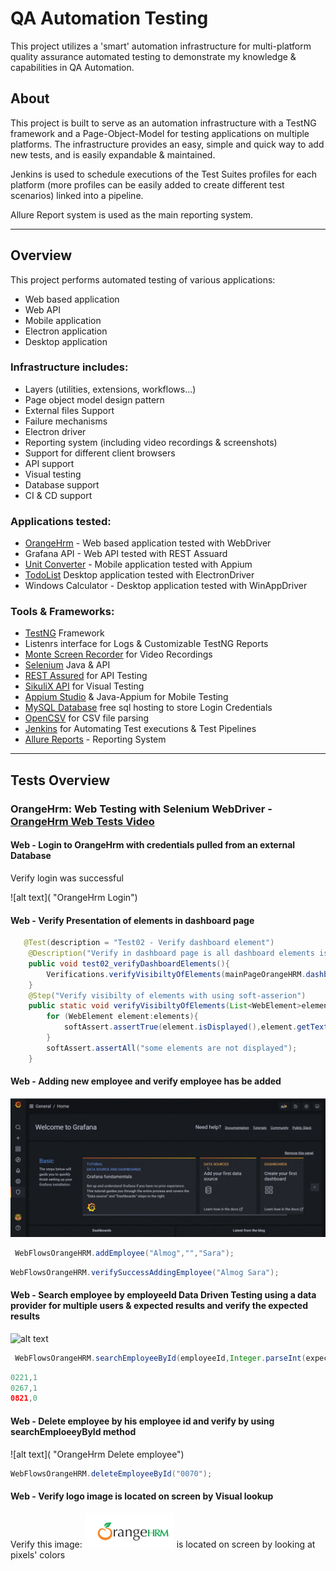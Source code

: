 # QA Automation Testing

This project utilizes a 'smart' automation infrastructure for multi-platform quality assurance automated testing to demonstrate my knowledge & capabilities in QA Automation.

## About

This project is built to serve as an automation infrastructure with a TestNG framework and a Page-Object-Model for testing applications on multiple platforms.
The infrastructure provides an easy, simple and quick way to add new tests, and is easily expandable & maintained.

Jenkins is used to schedule executions of the Test Suites profiles for each platform (more profiles can be easily added to create different test scenarios) linked into a pipeline.

Allure Report system is used as the main reporting system.

---
## Overview

This project performs automated testing of various applications:
* Web based application
* Web API
* Mobile application
* Electron application
* Desktop application
### Infrastructure includes:

* Layers (utilities, extensions, workflows...)
* Page object model design pattern
* External files Support
* Failure mechanisms
* Electron driver
* Reporting system (including video recordings & screenshots)
* Support for different client browsers
* API support
* Visual testing
* Database support
* CI & CD support
### Applications tested:

* [OrangeHrm](https://opensource-demo.orangehrmlive.com/web/index.php/auth/login) - Web based application tested with WebDriver
* Grafana API - Web API tested with REST Assuard
* [Unit Converter](https://play.google.com/store/apps/details?id=kr.sira.unit&hl=en_GB&gl=US) - Mobile application tested with Appium
* [TodoList](https://github.com/blaadje/Todolist) Desktop application tested with ElectronDriver
* Windows Calculator - Desktop application tested with WinAppDriver
### Tools & Frameworks:

* [TestNG](https://testng.org/) Framework
* Listenrs interface for Logs & Customizable TestNG Reports
* [Monte Screen Recorder](https://github.com/sbtqa/monte-media/blob/master/src/main/ru/sbtqa/monte/screenrecorder/ScreenRecorder.java) for Video Recordings
* [Selenium](https://www.selenium.dev/) Java & API
* [REST Assured](https://rest-assured.io/) for API Testing
* [SikuliX API](http://sikulix.com/) for Visual Testing
* [Appium Studio](https://digital.ai/continuous-testing/eclipse-intellij-plugins) & Java-Appium for Mobile Testing
* [MySQL Database](https://www.freemysqlhosting.net/) free sql hosting to store Login Credentials
* [OpenCSV](http://opencsv.sourceforge.net/) for CSV file parsing
* [Jenkins](https://www.jenkins.io/) for Automating Test executions & Test Pipelines
* [Allure Reports](http://allure.qatools.ru/) - Reporting System 


---
## Tests Overview

### OrangeHrm: Web Testing with Selenium WebDriver - [OrangeHrm Web Tests Video](https://github.com/almog2139/QA-FinalProjectAutomation/blob/main/ImageRepository/FullProjectWeb%20(1).gif)

#### Web - Login to OrangeHrm with credentials pulled from an external Database
Verify login was successful

![alt text]( "OrangeHrm Login")

#### Web - Verify Presentation of elements in dashboard page

```java
   @Test(description = "Test02 - Verify dashboard element")
    @Description("Verify in dashboard page is all dashboard elements is display")
    public void test02_verifyDashboardElements(){
        Verifications.verifyVisibiltyOfElements(mainPageOrangeHRM.dashboardItems);
    }
    @Step("Verify visibilty of elements with using soft-asserion")
    public static void verifyVisibiltyOfElements(List<WebElement>elements){
        for (WebElement element:elements){
            softAssert.assertTrue(element.isDisplayed(),element.getText()+"  not exsits!");
        }
        softAssert.assertAll("some elements are not displayed");
    }
```
#### Web - Adding new employee and verify employee has be added
![alt text](https://raw.githubusercontent.com/Zapkid/QA-Automation-Testing-Showcase/master/ImageRepository/GrafanaAddUser.gif "Grafana Add NEW User")

```java
 WebFlowsOrangeHRM.addEmployee("Almog","","Sara");
```
```java
WebFlowsOrangeHRM.verifySuccessAddingEmployee("Almog Sara");
```
#### Web - Search employee  by employeeId Data Driven Testing using a data provider for multiple users & expected results and verify the expected results
![alt text]()
```java
 WebFlowsOrangeHRM.searchEmployeeById(employeeId,Integer.parseInt(expectedListSize));
```
```java
0221,1
0267,1
0821,0
```

#### Web - Delete employee by his employee id and verify by using searchEmploeeyById method
![alt text]( "OrangeHrm Delete employee")
```java
WebFlowsOrangeHRM.deleteEmployeeById("0070");
```

#### Web - Verify  logo image is located on screen by Visual lookup
Verify this image:  ![alt text](https://raw.githubusercontent.com/almog2139/QA-FinalProjectAutomation/master/ImageRepository/OrangeHrmLogo.png "OrangeHrm Visual Search") is located on screen by looking at pixels' colors


